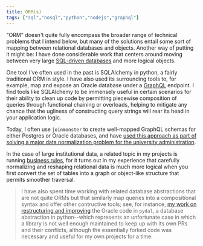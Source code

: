 ```yaml
---
title: ORM(s)
tags: ["sql","nosql","python","nodejs","graphql"]
---
```


"ORM" doesn't quite fully encompass the broader range of technical problems that I intend below, but many of the solutions entail some sort of mapping between relational databases and objects. Another way of putting it might be: I have done considerable work that centers around moving between very large [SQL-driven databases](/technologies/sql) and more logical objects.

One tool I've often used in the past is SQLAlchemy in python, a fairly traditional ORM in style. I have also used its surrounding tools to, for example, map and expose an Oracle database under a [GraphQL](/technologies/graphql) endpoint. I find tools like SQLAlchemy to be immensely useful in certain scenarios for their ability to clean up code by permitting piecewise composition of queries through functional chaining or overloads, helping to mitigate any chance that the ugliness of constructing query strings will rear its head in your application logic.  

Today, I often use `joinmonster` to create well-mapped GraphQL schemas for either Postgres or Oracle databases, and have [used this approach as part of solving a major data normalization problem for the university administration](/projects/admissionsTracking). 

In the case of large institutional data, a related topic in my projects is running [business rules](/technologies/rules), for it turns out in my experience that carefully normalizing and reshaping relational data is much more logical when you first convert the set of tables into a graph or object-like structure that permits smoother traversal. 

> I have also spent time working with related database abstractions that are not quite ORMs but that similarly map queries into a compositional syntax and offer other contructive tools; see, for instance, [my work on restructuring and improving](https://github.com/web2py/pydal/pull/464) the Oracle code in `pydal`, a database abstraction in python--which represents an unfortunate case in which a library is not well enough maintained to keep up with its own PRs and their conflicts, although the essentially forked code was necessary and useful for my own projects for a time. 
